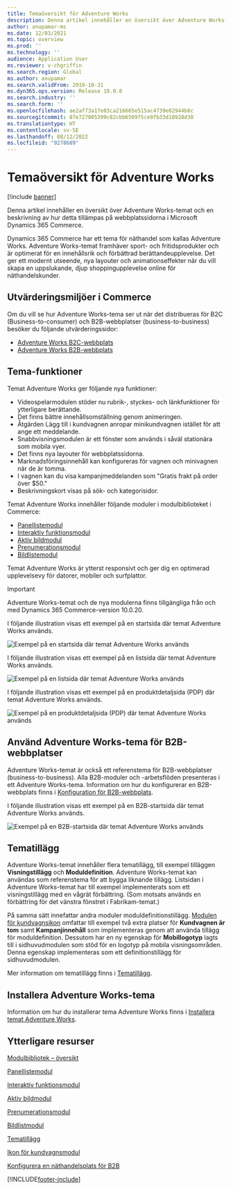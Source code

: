 ```yaml
---
title: Temaöversikt för Adventure Works
description: Denna artikel innehåller en översikt över Adventure Works-temat och en beskrivning av hur detta tillämpas på webbplatssidorna i Microsoft Dynamics 365 Commerce.
author: anupamar-ms
ms.date: 12/03/2021
ms.topic: overview
ms.prod: ''
ms.technology: ''
audience: Application User
ms.reviewer: v-chgriffin
ms.search.region: Global
ms.author: anupamar
ms.search.validFrom: 2019-10-31
ms.dyn365.ops.version: Release 10.0.8
ms.search.industry: ''
ms.search.form: ''
ms.openlocfilehash: ae2af73a17e03ca216665e515ac4739e02944b8c
ms.sourcegitcommit: 87e727005399c82cbb6509f5ce9fb33d18928d30
ms.translationtype: HT
ms.contentlocale: sv-SE
ms.lasthandoff: 08/12/2022
ms.locfileid: "9278689"
---
```

# <a name="adventure-works-theme-overview"></a>Temaöversikt för Adventure Works

[!include [banner](includes/banner.md)]

Denna artikel innehåller en översikt över Adventure Works-temat och en beskrivning av hur detta tillämpas på webbplatssidorna i Microsoft Dynamics 365 Commerce.

Dynamics 365 Commerce har ett tema för näthandel som kallas Adventure Works. Adventure Works-temat framhäver sport- och fritidsprodukter och är optimerat för en innehållsrik och förbättrad berättandeupplevelse. Det ger ett modernt utseende, nya layouter och animationseffekter när du vill skapa en uppslukande, djup shoppingupplevelse online för näthandelskunder.

## <a name="trial-environments-in-commerce"></a>Utvärderingsmiljöer i Commerce

Om du vill se hur Adventure Works-tema ser ut när det distribueras för B2C (Business-to-consumer) och B2B-webbplatser (business-to-business) besöker du följande utvärderingssidor:

- [Adventure Works B2C-webbplats](https://www.adventure-works.com/)
- [Adventure Works B2B-webbplats](https://www.adventure-works.com/business)

## <a name="theme-capabilities"></a>Tema-funktioner

Temat Adventure Works ger följande nya funktioner:

- Videospelarmodulen stöder nu rubrik-, styckes- och länkfunktioner för ytterligare berättande.
- Det finns bättre innehållsomställning genom animeringen.
- Åtgärden Lägg till i kundvagnen anropar minikundvagnen istället för att ange ett meddelande.
- Snabbvisningsmodulen är ett fönster som används i såväl stationära som mobila vyer.
- Det finns nya layouter för webbplatssidorna. 
- Marknadsföringsinnehåll kan konfigureras för vagnen och minivagnen när de är tomma.
- I vagnen kan du visa kampanjmeddelanden som "Gratis frakt på order över $50."
- Beskrivningskort visas på sök- och kategorisidor.

Temat Adventure Works innehåller följande moduler i modulbiblioteket i Commerce:

- [Panellistemodul](tile-list-module.md)
- [Interaktiv funktionsmodul](interactive-feature-module.md)
- [Aktiv bildmodul](active-image-module.md)
- [Prenumerationsmodul](subscribe-module.md)
- [Bildlistemodul](image-list-module.md)

Temat Adventure Works är ytterst responsivt och ger dig en optimerad upplevelsevy för datorer, mobiler och surfplattor.

> [!IMPORTANT]
> Adventure Works-temat och de nya modulerna finns tillgängliga från och med Dynamics 365 Commerce-version 10.0.20.

I följande illustration visas ett exempel på en startsida där temat Adventure Works används.

![Exempel på en startsida där temat Adventure Works används](./media/aw_b2c.PNG)

I följande illustration visas ett exempel på en listsida där temat Adventure Works används.

![Exempel på en listsida där temat Adventure Works används](./media/Aw_list.PNG)

I följande illustration visas ett exempel på en produktdetaljsida (PDP) där temat Adventure Works används.

![Exempel på en produktdetaljsida (PDP) där temat Adventure Works används](./media/aw_pdp.PNG)

## <a name="use-the-adventure-works-theme-for-b2b-sites"></a>Använd Adventure Works-tema för B2B-webbplatser

Adventure Works-temat är också ett referenstema för B2B-webbplatser (business-to-business). Alla B2B-moduler och -arbetsflöden presenteras i ett Adventure Works-tema. Information om hur du konfigurerar en B2B-webbplats finns i [Konfiguration för B2B-webbplats](./b2b/set-up-b2b-site.md).

I följande illustration visas ett exempel på en B2B-startsida där temat Adventure Works används.

![Exempel på en B2B-startsida där temat Adventure Works används](./media/aw_b2b.PNG)

## <a name="theme-extensions"></a>Tematillägg

Adventure Works-temat innehåller flera tematillägg, till exempel tilläggen **Visningstillägg** och **Moduldefinition**. Adventure Works-temat kan användas som referenstema för att bygga liknande tillägg. Listsidan i Adventure Works-temat har till exempel implementerats som ett visningstillägg med en vågrät förbättring. (Som motsats används en förbättring för det vänstra fönstret i Fabrikam-temat.)

På samma sätt innefattar andra moduler moduldefinitionstillägg. [Modulen för kundvagnsikon](cart-icon-module.md) omfattar till exempel två extra platser för **Kundvagnen är tom** samt **Kampanjinnehåll** som implementeras genom att använda tillägg för moduldefinition. Dessutom har en ny egenskap för **Mobillogotyp** lagts till i sidhuvudmodulen som stöd för en logotyp på mobila visningsområden. Denna egenskap implementeras som ett definitionstillägg för sidhuvudmodulen.

Mer information om tematillägg finns i [Tematillägg](e-commerce-extensibility/theme-module-extensions.md).

## <a name="install-the-adventure-works-theme"></a>Installera Adventure Works-tema

Information om hur du installerar tema Adventure Works finns i [Installera temat Adventure Works](install-adventure-works.md).

## <a name="additional-resources"></a>Ytterligare resurser

[Modulbibliotek – översikt](starter-kit-overview.md)

[Panellistemodul](tile-list-module.md)

[Interaktiv funktionsmodul](interactive-feature-module.md)

[Aktiv bildmodul](active-image-module.md)

[Prenumerationsmodul](subscribe-module.md)

[Bildlistmodul](image-list-module.md)

[Tematillägg](e-commerce-extensibility/theme-module-extensions.md)

[Ikon för kundvagnsmodul](cart-icon-module.md)

[Konfigurera en näthandelsplats för B2B](./b2b/set-up-b2b-site.md)

[!INCLUDE[footer-include](../includes/footer-banner.md)]
